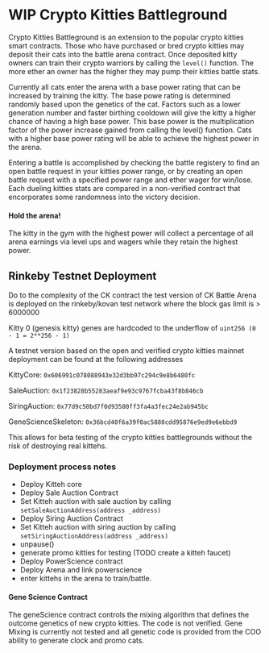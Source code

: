 # WIP Crypto Kitties Battleground

Crypto Kitties Battleground is an extension to the popular crypto kitties smart contracts. Those who have purchased or bred crypto kitties may deposit their cats into the battle arena contract. Once deposited kitty owners can train their crypto warriors by calling the `level()` function. The more ether an owner has the higher they may pump their kitties battle stats.

Currently all cats enter the arena with a base power rating that can be increased by training the kitty. The base powe rating is determined randomly based upon the genetics of the cat. Factors such as a lower generation number and faster birthing cooldown will give the kitty a higher chance of having a high base power. This base power is the multiplication factor of the power increase gained from calling the level() function. Cats with a higher base power rating will be able to achieve the highest power in the arena.

Entering a battle is accomplished by checking the battle registery to find an open battle request in your kitties power range, or by creating an open battle request with a specified power range and ether wager for win/lose. Each dueling kitties stats are compared in a non-verified contract that encorporates some randomness into the victory decision.

#### Hold the arena!

The kitty in the gym with the highest power will collect a percentage of all arena earnings via level ups and wagers while they retain the highest power.

## Rinkeby Testnet Deployment

Do to the complexity of the CK contract the test version of CK Battle Arena is deployed on the rinkeby/kovan test network where the block gas limit is > 6000000

Kitty 0 (genesis kitty) genes are hardcoded to the underflow of `uint256 (0 - 1 = 2**256 - 1)`

A testnet version based on the open and verified crypto kitties mainnet deployment can be found at the following addresses

KittyCore: `0x606991c078088943e32d3bb97c294c9e8b6480fc`

SaleAuction: `0x1f23828b55283aeaf9e93c9767fcba43f8b846cb`

SiringAuction: `0x77d9c50bd7f0d93580ff3fa4a3fec24e2ab945bc`

GeneScienceSkeleton: `0x36bcd40f6a39f0ac5880cdd95876e9ed9e6ebbd9`


This allows for beta testing of the crypto kitties battlegrounds without the risk of destroying real kittehs.

### Deployment process notes

- Deploy Kitteh core
- Deploy Sale Auction Contract 
- Set Kitteh auction with sale auction by calling `setSaleAuctionAddress(address _address)`
- Deploy Siring Auction Contract
- Set Kitteh auction with siring auction by calling `setSiringAuctionAddress(address _address)`
- unpause()
- generate promo kitties for testing (TODO create a kitteh faucet)
- Deploy PowerScience contract
- Deploy Arena and link powerscience
- enter kittehs in the arena to train/battle.

#### Gene Science Contract

The geneScience contract controls the mixing algorithm that defines the outcome genetics of new crypto kitties. The code is not verified. Gene Mixing is currently not tested and all genetic code is provided from the COO ability to generate clock and promo cats. 
